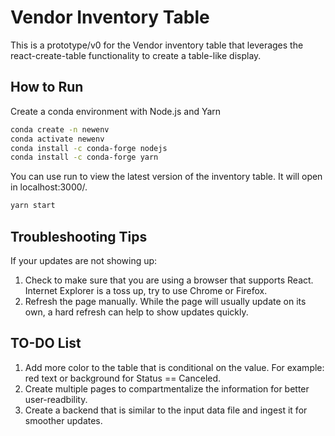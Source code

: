 # Vendor Inventory Table
This is a prototype/v0 for the Vendor inventory table that leverages the react-create-table functionality to create a table-like display.

## How to Run

Create a conda environment with Node.js and Yarn

```bash
conda create -n newenv
conda activate newenv
conda install -c conda-forge nodejs
conda install -c conda-forge yarn

```
You can use run to view the latest version of the inventory table.  It will open in localhost:3000/.  
```bash
yarn start
```

## Troubleshooting Tips
If your updates are not showing up:
1) Check to make sure that you are using a browser that supports React. Internet Explorer is a toss up, try to use Chrome or Firefox.
2) Refresh the page manually.  While the page will usually update on its own, a hard refresh can help to show updates quickly.

## TO-DO List
1) Add more color to the table that is conditional on the value.  For example: red text or background for Status == Canceled.
2) Create multiple pages to compartmentalize the information for better user-readbility.
3) Create a backend that is similar to the input data file and ingest it for smoother updates.
